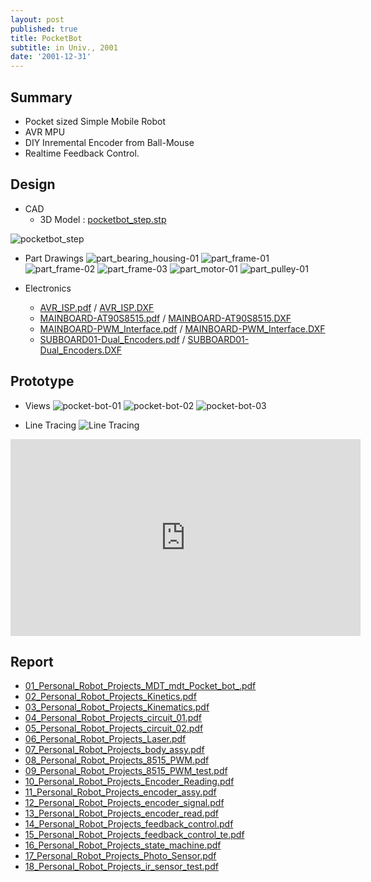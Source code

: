 ```yaml
---
layout: post
published: true
title: PocketBot
subtitle: in Univ., 2001
date: '2001-12-31'
---
```


## Summary
* Pocket sized Simple Mobile Robot
* AVR MPU
* DIY Inremental Encoder from Ball-Mouse
* Realtime Feedback Control.

## Design
* CAD
  - 3D Model : [pocketbot_step.stp](https://raw.githubusercontent.com/dymaxionkim/beautiful-jekyll/master/_posts/portfolio/2001_PocketBot/pocketbot_step.stp)

![pocketbot_step](https://raw.githubusercontent.com/dymaxionkim/beautiful-jekyll/master/_posts/portfolio/2001_PocketBot/Images/pocketbot_step-dymaxion.jpg)

* Part Drawings
![part_bearing_housing-01](https://raw.githubusercontent.com/dymaxionkim/beautiful-jekyll/master/_posts/portfolio/2001_PocketBot/Images/part_bearing_housing-01-dymaxion.gif)
![part_frame-01](https://raw.githubusercontent.com/dymaxionkim/beautiful-jekyll/master/_posts/portfolio/2001_PocketBot/Images/part_frame-01-dymaxion.gif)
![part_frame-02](https://raw.githubusercontent.com/dymaxionkim/beautiful-jekyll/master/_posts/portfolio/2001_PocketBot/Images/part_frame-02-dymaxion.gif)
![part_frame-03](https://raw.githubusercontent.com/dymaxionkim/beautiful-jekyll/master/_posts/portfolio/2001_PocketBot/Images/part_frame-03-dymaxion.gif)
![part_motor-01](https://raw.githubusercontent.com/dymaxionkim/beautiful-jekyll/master/_posts/portfolio/2001_PocketBot/Images/part_motor-01-dymaxion.gif)
![part_pulley-01](https://raw.githubusercontent.com/dymaxionkim/beautiful-jekyll/master/_posts/portfolio/2001_PocketBot/Images/part_pulley-01-dymaxion.gif)

* Electronics
  - [AVR_ISP.pdf](https://raw.githubusercontent.com/dymaxionkim/beautiful-jekyll/master/_posts/portfolio/2001_PocketBot/Pocketbot_hardware/AVR_ISP.pdf) /  [AVR_ISP.DXF](https://raw.githubusercontent.com/dymaxionkim/beautiful-jekyll/master/_posts/portfolio/2001_PocketBot/Pocketbot_hardware/AVR_ISP.DXF)
  - [MAINBOARD-AT90S8515.pdf](https://raw.githubusercontent.com/dymaxionkim/beautiful-jekyll/master/_posts/portfolio/2001_PocketBot/Pocketbot_hardware/MAINBOARD-AT90S8515.pdf) / [MAINBOARD-AT90S8515.DXF](https://raw.githubusercontent.com/dymaxionkim/beautiful-jekyll/master/_posts/portfolio/2001_PocketBot/Pocketbot_hardware/MAINBOARD-AT90S8515.DXF)
  - [MAINBOARD-PWM_Interface.pdf](https://raw.githubusercontent.com/dymaxionkim/beautiful-jekyll/master/_posts/portfolio/2001_PocketBot/Pocketbot_hardware/MAINBOARD-PWM_Interface.pdf) / [MAINBOARD-PWM_Interface.DXF](https://raw.githubusercontent.com/dymaxionkim/beautiful-jekyll/master/_posts/portfolio/2001_PocketBot/Pocketbot_hardware/MAINBOARD-PWM_Interface.DXF)
  - [SUBBOARD01-Dual_Encoders.pdf](https://raw.githubusercontent.com/dymaxionkim/beautiful-jekyll/master/_posts/portfolio/2001_PocketBot/Pocketbot_hardware/SUBBOARD01-Dual_Encoders.pdf) / [SUBBOARD01-Dual_Encoders.DXF](https://raw.githubusercontent.com/dymaxionkim/beautiful-jekyll/master/_posts/portfolio/2001_PocketBot/Pocketbot_hardware/SUBBOARD01-Dual_Encoders.DXF)

## Prototype
* Views
![pocket-bot-01](https://raw.githubusercontent.com/dymaxionkim/beautiful-jekyll/master/_posts/portfolio/2001_PocketBot/Images/pocket-bot-01-dymaxion.jpg)
![pocket-bot-02](https://raw.githubusercontent.com/dymaxionkim/beautiful-jekyll/master/_posts/portfolio/2001_PocketBot/Images/pocket-bot-02-dymaxion.jpg)
![pocket-bot-03](https://raw.githubusercontent.com/dymaxionkim/beautiful-jekyll/master/_posts/portfolio/2001_PocketBot/Images/pocket-bot-03-dymaxion.jpg)

* Line Tracing
![Line Tracing](https://raw.githubusercontent.com/dymaxionkim/beautiful-jekyll/master/_posts/portfolio/2001_PocketBot/Images/2-dymaxion.gif)
<iframe width="560" height="315" src="https://www.youtube.com/embed/SDE5iykJ2N0" frameborder="0" allowfullscreen></iframe>

## Report
* [01_Personal_Robot_Projects_MDT_mdt_Pocket_bot_.pdf](https://raw.githubusercontent.com/dymaxionkim/beautiful-jekyll/master/_posts/portfolio/2001_PocketBot/01_Personal_Robot_Projects_MDT_mdt_Pocket_bot_.pdf)
* [02_Personal_Robot_Projects_Kinetics.pdf](https://raw.githubusercontent.com/dymaxionkim/beautiful-jekyll/master/_posts/portfolio/2001_PocketBot/02_Personal_Robot_Projects_Kinetics.pdf)
* [03_Personal_Robot_Projects_Kinematics.pdf](https://raw.githubusercontent.com/dymaxionkim/beautiful-jekyll/master/_posts/portfolio/2001_PocketBot/03_Personal_Robot_Projects_Kinematics.pdf)
* [04_Personal_Robot_Projects_circuit_01.pdf](https://raw.githubusercontent.com/dymaxionkim/beautiful-jekyll/master/_posts/portfolio/2001_PocketBot/04_Personal_Robot_Projects_circuit_01.pdf)
* [05_Personal_Robot_Projects_circuit_02.pdf](https://raw.githubusercontent.com/dymaxionkim/beautiful-jekyll/master/_posts/portfolio/2001_PocketBot/05_Personal_Robot_Projects_circuit_02.pdf)
* [06_Personal_Robot_Projects_Laser.pdf](https://raw.githubusercontent.com/dymaxionkim/beautiful-jekyll/master/_posts/portfolio/2001_PocketBot/06_Personal_Robot_Projects_Laser.pdf)
* [07_Personal_Robot_Projects_body_assy.pdf](https://raw.githubusercontent.com/dymaxionkim/beautiful-jekyll/master/_posts/portfolio/2001_PocketBot/07_Personal_Robot_Projects_body_assy.pdf)
* [08_Personal_Robot_Projects_8515_PWM.pdf](https://raw.githubusercontent.com/dymaxionkim/beautiful-jekyll/master/_posts/portfolio/2001_PocketBot/08_Personal_Robot_Projects_8515_PWM.pdf)
* [09_Personal_Robot_Projects_8515_PWM_test.pdf](https://raw.githubusercontent.com/dymaxionkim/beautiful-jekyll/master/_posts/portfolio/2001_PocketBot/09_Personal_Robot_Projects_8515_PWM_test.pdf)
* [10_Personal_Robot_Projects_Encoder_Reading.pdf](https://raw.githubusercontent.com/dymaxionkim/beautiful-jekyll/master/_posts/portfolio/2001_PocketBot/10_Personal_Robot_Projects_Encoder_Reading.pdf)
* [11_Personal_Robot_Projects_encoder_assy.pdf](https://raw.githubusercontent.com/dymaxionkim/beautiful-jekyll/master/_posts/portfolio/2001_PocketBot/11_Personal_Robot_Projects_encoder_assy.pdf)
* [12_Personal_Robot_Projects_encoder_signal.pdf](https://raw.githubusercontent.com/dymaxionkim/beautiful-jekyll/master/_posts/portfolio/2001_PocketBot/12_Personal_Robot_Projects_encoder_signal.pdf)
* [13_Personal_Robot_Projects_encoder_read.pdf](https://raw.githubusercontent.com/dymaxionkim/beautiful-jekyll/master/_posts/portfolio/2001_PocketBot/13_Personal_Robot_Projects_encoder_read.pdf)
* [14_Personal_Robot_Projects_feedback_control.pdf](https://raw.githubusercontent.com/dymaxionkim/beautiful-jekyll/master/_posts/portfolio/2001_PocketBot/14_Personal_Robot_Projects_feedback_control.pdf)
* [15_Personal_Robot_Projects_feedback_control_te.pdf](https://raw.githubusercontent.com/dymaxionkim/beautiful-jekyll/master/_posts/portfolio/2001_PocketBot/15_Personal_Robot_Projects_feedback_control_te.pdf)
* [16_Personal_Robot_Projects_state_machine.pdf](https://raw.githubusercontent.com/dymaxionkim/beautiful-jekyll/master/_posts/portfolio/2001_PocketBot/16_Personal_Robot_Projects_state_machine.pdf)
* [17_Personal_Robot_Projects_Photo_Sensor.pdf](https://raw.githubusercontent.com/dymaxionkim/beautiful-jekyll/master/_posts/portfolio/2001_PocketBot/17_Personal_Robot_Projects_Photo_Sensor.pdf)
* [18_Personal_Robot_Projects_ir_sensor_test.pdf](https://raw.githubusercontent.com/dymaxionkim/beautiful-jekyll/master/_posts/portfolio/2001_PocketBot/18_Personal_Robot_Projects_ir_sensor_test.pdf)
